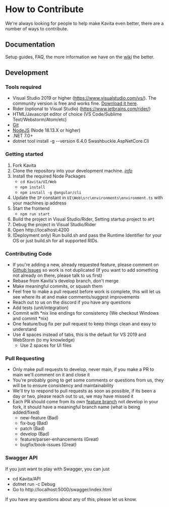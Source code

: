 # How to Contribute #

We're always looking for people to help make Kavita even better, there are a number of ways to contribute.

## Documentation ##
Setup guides, FAQ, the more information we have on the [wiki](https://wiki.kavitareader.com/) the better.

## Development ##

### Tools required ###
- Visual Studio 2019 or higher (https://www.visualstudio.com/vs/).  The community version is free and works fine. [Download it here](https://www.visualstudio.com/downloads/).
- Rider (optional to Visual Studio) (https://www.jetbrains.com/rider/)  
- HTML/Javascript editor of choice (VS Code/Sublime Text/Webstorm/Atom/etc)
- [Git](https://git-scm.com/downloads)
- [NodeJS](https://nodejs.org/en/download/) (Node 18.13.X or higher)
- .NET 7.0+
- dotnet tool install -g --version 6.4.0 Swashbuckle.AspNetCore.Cli

### Getting started ###

1. Fork Kavita
2. Clone the repository into your development machine. [*info*](https://docs.github.com/en/github/creating-cloning-and-archiving-repositories/cloning-a-repository-from-github)
3. Install the required Node Packages
    - `cd Kavita/UI/Web`
    - `npm install`
    - `npm install -g @angular/cli`
4. Update the `IP` constant in `UI\Web\src\environments\environment.ts` with your machines ip address
5. Start the frontend 
    - `npm run start`
6. Build the project in Visual Studio/Rider, Setting startup project to `API`
7. Debug the project in Visual Studio/Rider
8. Open http://localhost:4200
9. (Deployment only) Run build.sh and pass the Runtime Identifier for your OS or just build.sh for all supported RIDs.


### Contributing Code ###
- If you're adding a new, already requested feature, please comment on [Github Issues](https://github.com/Kareadita/Kavita/issues "Github Issues") so work is not duplicated (If you want to add something not already on there, please talk to us first)
- Rebase from Kavita's develop branch, don't merge
- Make meaningful commits, or squash them
- Feel free to make a pull request before work is complete, this will let us see where its at and make comments/suggest improvements
- Reach out to us on the discord if you have any questions
- Add tests (unit/integration)
- Commit with *nix line endings for consistency (We checkout Windows and commit *nix)
- One feature/bug fix per pull request to keep things clean and easy to understand
- Use 4 spaces instead of tabs, this is the default for VS 2019 and WebStorm (to my knowledge)
    - Use 2 spaces for UI files

### Pull Requesting ###
- Only make pull requests to develop, never main, if you make a PR to main we'll comment on it and close it
- You're probably going to get some comments or questions from us, they will be to ensure consistency and maintainability
- We'll try to respond to pull requests as soon as possible, if its been a day or two, please reach out to us, we may have missed it
- Each PR should come from its own [feature branch](http://martinfowler.com/bliki/FeatureBranch.html) not develop in your fork, it should have a meaningful branch name (what is being added/fixed)
    - new-feature (Bad)
    - fix-bug (Bad)
    - patch (Bad)
    - develop (Bad)
    - feature/parser-enhancements (Great)
    - bugfix/book-issues (Great)

### Swagger API ###
If you just want to play with Swagger, you can just
- cd Kavita/API
- dotnet run -c Debug
- Go to http://localhost:5000/swagger/index.html

If you have any questions about any of this, please let us know.
